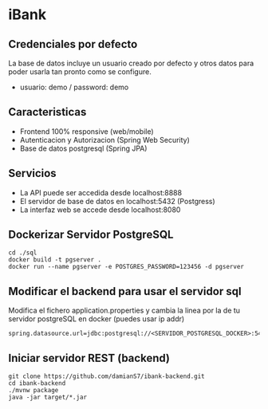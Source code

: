 # iBank

## Credenciales por defecto

La base de datos incluye un usuario creado por defecto y otros datos para poder usarla tan pronto como se configure.

* usuario: demo / password: demo

## Caracteristicas

* Frontend 100% responsive (web/mobile)
* Autenticacion y Autorizacion (Spring Web Security)
* Base de datos postgresql (Spring JPA)

## Servicios

* La API puede ser accedida desde localhost:8888
* El servidor de base de datos en localhost:5432 (Postgress)
* La interfaz web se accede desde localhost:8080

## Dockerizar Servidor PostgreSQL

```
cd ./sql
docker build -t pgserver .
docker run --name pgserver -e POSTGRES_PASSWORD=123456 -d pgserver
```

## Modificar el backend para usar el servidor sql

Modifica el fichero application.properties y cambia la linea por la de tu servidor postgreSQL en docker (puedes usar ip
addr)

```
spring.datasource.url=jdbc:postgresql://<SERVIDOR_POSTGRESQL_DOCKER>:5432/fitnesskcalc
```

## Iniciar servidor REST (backend)

```
git clone https://github.com/damianS7/ibank-backend.git
cd ibank-backend
./mvnw package
java -jar target/*.jar
```